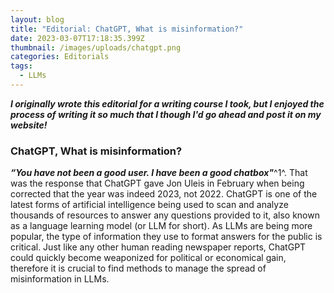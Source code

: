 ```yaml
---
layout: blog
title: "Editorial: ChatGPT, What is misinformation?"
date: 2023-03-07T17:18:35.399Z
thumbnail: /images/uploads/chatgpt.png
categories: Editorials
tags:
  - LLMs
---
```

***I originally wrote this editorial for a writing course I took, but I enjoyed the process of writing it so much that I though I'd go ahead and post it on my website!***

### ChatGPT, What is misinformation?

***“You have not been a good user. I have been a good chatbox"***^1^. That was the response that ChatGPT gave Jon Uleis in February when being corrected that the year was indeed 2023, not 2022. ChatGPT is one of the latest forms of artificial intelligence being used to scan and analyze thousands of resources to answer any questions provided to it, also known as a language learning model (or LLM for short). As LLMs are being more popular, the type of information they use to format answers for the public is critical. Just like any other human reading newspaper reports, ChatGPT could quickly become weaponized for political or economical gain, therefore it is crucial to find methods to manage the spread of misinformation in LLMs.